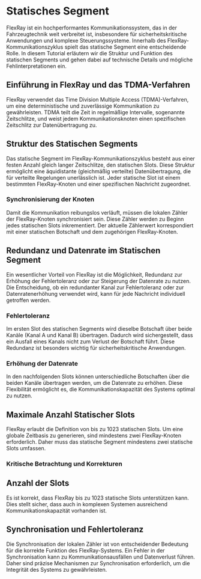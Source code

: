
# Statisches Segment

FlexRay ist ein hochperformantes Kommunikationssystem, das in der Fahrzeugtechnik weit verbreitet ist, insbesondere für sicherheitskritische Anwendungen und komplexe Steuerungssysteme. Innerhalb des FlexRay-Kommunikationszyklus spielt das statische Segment eine entscheidende Rolle. In diesem Tutorial erläutern wir die Struktur und Funktion des statischen Segments und gehen dabei auf technische Details und mögliche Fehlinterpretationen ein.

## Einführung in FlexRay und das TDMA-Verfahren

FlexRay verwendet das Time Division Multiple Access (TDMA)-Verfahren, um eine deterministische und zuverlässige Kommunikation zu gewährleisten. TDMA teilt die Zeit in regelmäßige Intervalle, sogenannte Zeitschlitze, und weist jedem Kommunikationsknoten einen spezifischen Zeitschlitz zur Datenübertragung zu.

## Struktur des Statischen Segments

Das statische Segment im FlexRay-Kommunikationszyklus besteht aus einer festen Anzahl gleich langer Zeitschlitze, den statischen Slots. Diese Struktur ermöglicht eine äquidistante (gleichmäßig verteilte) Datenübertragung, die für verteilte Regelungen unerlässlich ist. Jeder statische Slot ist einem bestimmten FlexRay-Knoten und einer spezifischen Nachricht zugeordnet.

### Synchronisierung der Knoten

Damit die Kommunikation reibungslos verläuft, müssen die lokalen Zähler der FlexRay-Knoten synchronisiert sein. Diese Zähler werden zu Beginn jedes statischen Slots inkrementiert. Der aktuelle Zählerwert korrespondiert mit einer statischen Botschaft und dem zugehörigen FlexRay-Knoten.

## Redundanz und Datenrate im Statischen Segment

Ein wesentlicher Vorteil von FlexRay ist die Möglichkeit, Redundanz zur Erhöhung der Fehlertoleranz oder zur Steigerung der Datenrate zu nutzen. Die Entscheidung, ob ein redundanter Kanal zur Fehlertoleranz oder zur Datenratenerhöhung verwendet wird, kann für jede Nachricht individuell getroffen werden.

### Fehlertoleranz

Im ersten Slot des statischen Segments wird dieselbe Botschaft über beide Kanäle (Kanal A und Kanal B) übertragen. Dadurch wird sichergestellt, dass ein Ausfall eines Kanals nicht zum Verlust der Botschaft führt. Diese Redundanz ist besonders wichtig für sicherheitskritische Anwendungen.

### Erhöhung der Datenrate

In den nachfolgenden Slots können unterschiedliche Botschaften über die beiden Kanäle übertragen werden, um die Datenrate zu erhöhen. Diese Flexibilität ermöglicht es, die Kommunikationskapazität des Systems optimal zu nutzen.

## Maximale Anzahl Statischer Slots

FlexRay erlaubt die Definition von bis zu 1023 statischen Slots. Um eine globale Zeitbasis zu generieren, sind mindestens zwei FlexRay-Knoten erforderlich. Daher muss das statische Segment mindestens zwei statische Slots umfassen.

### Kritische Betrachtung und Korrekturen

## Anzahl der Slots

Es ist korrekt, dass FlexRay bis zu 1023 statische Slots unterstützen kann. Dies stellt sicher, dass auch in komplexen Systemen ausreichend Kommunikationskapazität vorhanden ist.

## Synchronisation und Fehlertoleranz

Die Synchronisation der lokalen Zähler ist von entscheidender Bedeutung für die korrekte Funktion des FlexRay-Systems. Ein Fehler in der Synchronisation kann zu Kommunikationsausfällen und Datenverlust führen. Daher sind präzise Mechanismen zur Synchronisation erforderlich, um die Integrität des Systems zu gewährleisten.
